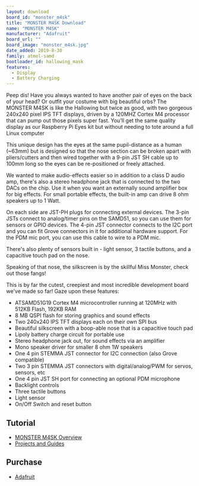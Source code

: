 ```yaml
---
layout: download
board_id: "monster_m4sk"
title: "MONSTER M4SK Download"
name: "MONSTER M4SK"
manufacturer: "Adafruit"
board_url: ""
board_image: "monster_m4sk.jpg"
date_added: 2019-8-30
family: atmel-samd
bootloader_id: hallowing_mask
features:
  - Display
  - Battery Charging
---
```


Peep dis! Have you always wanted to have another pair of eyes on the back of your
head? Or outfit your costume with big beautiful orbs? The MONSTER M4SK is like the
Hallowing but twice as good, with two gorgeous 240x240 pixel IPS TFT displays, driven
by a 120MHZ Cortex M4 processor that can pump out those pixels super fast. You'll get
the same quality display as our Raspberry Pi Eyes kit but without needing to tote
around a full Linux computer

This unique design has the eyes at the same pupil-distance as a human (~63mm) but is
designed so that the nose section can be broken apart with pliers/cutters and then
wired together with a 9-pin JST SH cable up to 100mm long so the eyes can be
re-positioned or freely attached.

We wanted to make audio-effects easier so in addition to a class D audio amp, there's
also a stereo headphone jack that is connected to the two DACs on the chip. Use it
when you want an externally sound amplifier box for big effects. For small portable
effects, the built-in amp can drive 8 ohm speakers up to 1 Watt.

On each side are JST-PH plugs for connecting external devices. The 3-pin JSTs connect
to analog/timer pins on the SAMD51, so you can use them for sensors or GPIO
devices. The 4-pin JST connector connects to the I2C port and you can fit Grove
connectors in it for additional hardware support. For the PDM mic port, you can use
this cable to wire to a PDM mic.

There's also plenty of sensors built in - light sensor, 3 tactile buttons, and a
capacitive touch pad on the nose.

Speaking of that nose, the silkscreen is by the skillful Miss Monster, check out those fangs!

This is by far the cutest, creepiest and most incredible development board we've made so far!
Gaze upon these features:

* ATSAMD51G19 Cortex M4 microcontroller running at 120MHz with 512KB Flash, 192KB RAM
* 8 MB QSPI flash for storing graphics and sound effects
* Two 240x240 IPS TFT displays each on their own SPI bus
* Beautiful silkscreen with a boop-able nose that is a capacitive touch pad
* Lipoly battery charge circuit for portable use
* Stereo headphone jack out, for sound effects via an amplifier
* Mono speaker driver for smaller 8 ohm 1W speakers
* One 4 pin STEMMA JST connector for I2C connection (also Grove compatible)
* Two 3 pin STEMMA JST connectors with digital/analog/PWM for servos, sensors, etc
* One 4 pin JST SH port for connecting an optional PDM microphone
* Backlight controls
* Three tactile buttons
* Light sensor
* On/Off Switch and reset button

## Tutorial

- [MONSTER M4SK Overview](https://learn.adafruit.com/adafruit-monster-m4sk-eyes)
- [Projects and Guides](https://learn.adafruit.com/products/4343/guides)

## Purchase

* [Adafruit](https://www.adafruit.com/product/4343)
